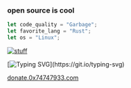 ### open source is cool
```rust
let code_quality = "Garbage";
let favorite_lang = "Rust";
let os = "Linux";
```
[![stuff](https://github-readme-stats.vercel.app/api/?username=Pikkel&theme=cobalt)](https://github.com/Pikkel) 

[![Typing SVG](https://readme-typing-svg.herokuapp.com?font=&color=F16822&lines=Feel+free+to+donate!)](https://git.io/typing-svg)

[donate.0x74747933.com](https://donate.0x74747933.com/)
